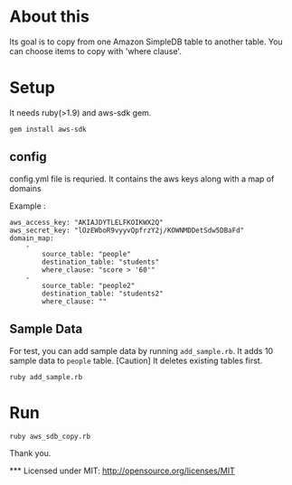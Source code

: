 # About this
Its goal is to copy from one Amazon SimpleDB table to another table. You can choose items to copy with 'where clause'.


# Setup
It needs ruby(>1.9) and aws-sdk gem.

    gem install aws-sdk

## config
config.yml file is requried. It contains the aws keys along with a map of domains

Example : 

    aws_access_key: "AKIAJDYTLELFKOIKWX2Q"
    aws_secret_key: "lOzEWboR9vyyvQpfrzY2j/KOWNMDDetSdw5DBaFd"
    domain_map:
        -
            source_table: "people"
            destination_table: "students"
            where_clause: "score > '60'"
        -
            source_table: "people2"
            destination_table: "students2"
            where_clause: ""

## Sample Data
For test, you can add sample data by running `add_sample.rb`. It adds 10 sample data to `people` table. 
[Caution] It deletes existing tables first.

    ruby add_sample.rb


# Run

    ruby aws_sdb_copy.rb


Thank you.


*** Licensed under MIT: http://opensource.org/licenses/MIT
